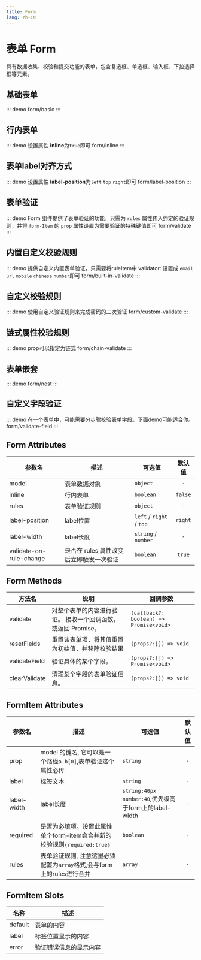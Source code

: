 ```yaml
---
title: Form
lang: zh-CN
---
```


# 表单 Form
具有数据收集、校验和提交功能的表单，包含复选框、单选框、输入框、下拉选择框等元素。

## 基础表单
::: demo
form/basic
:::

## 行内表单
::: demo 设置属性 **inline**为`true`即可
form/inline
:::


## 表单label对齐方式
::: demo 设置属性 **label-position**为`left` `top` `right`即可
form/label-position
:::

## 表单验证 

::: demo Form 组件提供了表单验证的功能，只需为 `rules` 属性传入约定的验证规则，并将 `form-Item` 的 `prop` 属性设置为需要验证的特殊键值即可
form/validate
:::

## 内置自定义校验规则
::: demo 提供自定义内置表单验证，只需要将ruleItem中 validator: 设置成 `email` `url` `mobile` `chinese` `number`即可
form/built-in-validate
:::

## 自定义校验规则
::: demo 使用自定义验证规则来完成密码的二次验证
form/custom-validate
:::

## 链式属性校验规则
::: demo prop可以指定为链式
form/chain-validate
:::

## 表单嵌套
::: demo
form/nest
:::


## 自定义字段验证
::: demo 在一个表单中，可能需要分步骤校验表单字段。下面demo可能适合你。
form/validate-field
:::



## Form Attributes
|参数名|描述|可选值|默认值|
|---|---|---|:---:|
|model|表单数据对象|`object`|`-`|
|inline|行内表单|`boolean`|`false`|
|rules|表单验证规则|`object`|`-`|
|label-position|label位置|`left` / `right` / `top`|`right`|
|label-width|label长度|`string` / `number`|`-`|
|validate-on-rule-change|是否在 rules 属性改变后立即触发一次验证|`boolean`|`true`|

## Form Methods
|方法名|说明|回调参数|
|---|---|---|
|validate|对整个表单的内容进行验证。 接收一个回调函数，或返回 Promise。|`(callback?: boolean) => Promise<void>`|
|resetFields|重置该表单项，将其值重置为初始值，并移除校验结果|`(props?:[]) => void`|
|validateField|验证具体的某个字段。|`(props?:[]) => Promise<void>`|
|clearValidate	|清理某个字段的表单验证信息。	|`(props?:[]) => void`|


## FormItem Attributes
|参数名|描述|可选值|默认值|
|---|---|---|:---:|
|prop|model 的键名, 它可以是一个路径`a.b[0]`,表单验证这个属性必传|`string`|`-`|
|label|标签文本|`string`|`-`|
|label-width|label长度| `string:40px` `number:40`,优先级高于form上的label-width|`-`|
|required|是否为必填项。设置此属性单个form-item会合并新的校验规则`{required:true}`|`boolean`|`-`|
|rules|表单验证规则, 注意这里必须配置为`array`格式,会与form上的rules进行合并|`array`|`-`|
 
 ## FormItem Slots
|名称|描述|
|---|---|
|default|表单的内容|
|label|标签位置显示的内容|
|error|验证错误信息的显示内容|

